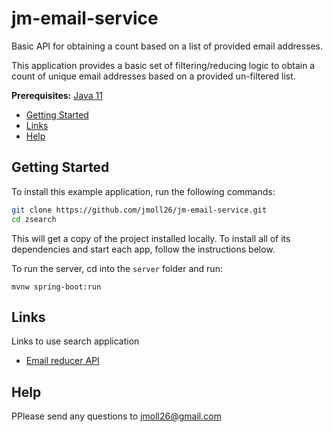 # jm-email-service
Basic API for obtaining a count based on a list of provided email addresses.

This application provides a basic set of filtering/reducing logic to obtain a count of unique email addresses based on a provided un-filtered list.

**Prerequisites:** [Java 11](https://www.oracle.com/java/technologies/javase-downloads.html#JDK11)

* [Getting Started](#getting-started)
* [Links](#links)
* [Help](#help)

## Getting Started

To install this example application, run the following commands:

```bash
git clone https://github.com/jmoll26/jm-email-service.git
cd zsearch
```

This will get a copy of the project installed locally. To install all of its dependencies and start each app, follow the instructions below.

To run the server, cd into the `server` folder and run:
 
```windows
mvnw spring-boot:run
```
 
## Links
Links to use search application
* [Email reducer API](localhost:8080/email/reduce)


## Help

PPlease send any questions to jmoll26@gmail.com
